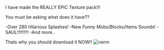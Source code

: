 I have made the REALLY EPIC Texture pack!!!

You must be asking what does it have??

-Over 280 Hilarious Splashes!
-New Funny Mobs/Blocks/Items Sounds!
-SAUL!!!!!!!!!
-And more..

Thats why you should download it NOW!!
![nerm](https://user-images.githubusercontent.com/85434597/173142202-f3ad8d5a-b2f9-4409-b46e-db51828930b4.png)
